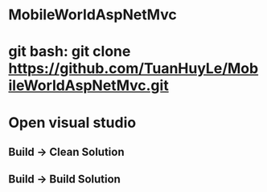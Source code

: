 # MobileWorldAspNetMvc

# git bash: git clone https://github.com/TuanHuyLe/MobileWorldAspNetMvc.git
# Open visual studio
## Build -> Clean Solution
## Build -> Build Solution
